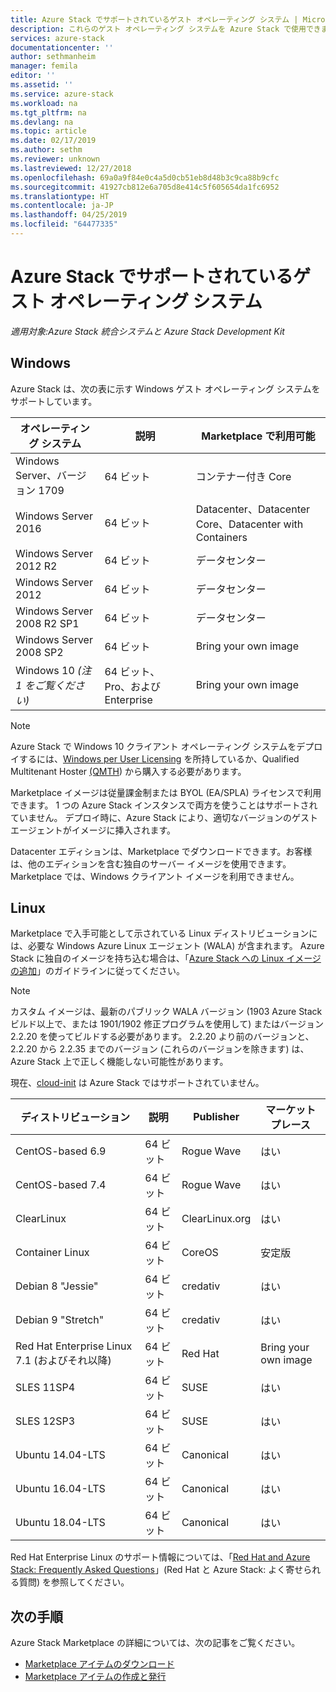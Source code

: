 ```yaml
---
title: Azure Stack でサポートされているゲスト オペレーティング システム | Microsoft Docs
description: これらのゲスト オペレーティング システムを Azure Stack で使用できます。
services: azure-stack
documentationcenter: ''
author: sethmanheim
manager: femila
editor: ''
ms.assetid: ''
ms.service: azure-stack
ms.workload: na
ms.tgt_pltfrm: na
ms.devlang: na
ms.topic: article
ms.date: 02/17/2019
ms.author: sethm
ms.reviewer: unknown
ms.lastreviewed: 12/27/2018
ms.openlocfilehash: 69a0a9f84e0c4a5d0cb51eb8d48b3c9ca88b9cfc
ms.sourcegitcommit: 41927cb812e6a705d8e414c5f605654da1fc6952
ms.translationtype: HT
ms.contentlocale: ja-JP
ms.lasthandoff: 04/25/2019
ms.locfileid: "64477335"
---
```

# <a name="guest-operating-systems-supported-on-azure-stack"></a>Azure Stack でサポートされているゲスト オペレーティング システム

*適用対象:Azure Stack 統合システムと Azure Stack Development Kit*

## <a name="windows"></a>Windows

Azure Stack は、次の表に示す Windows ゲスト オペレーティング システムをサポートしています。

| オペレーティング システム | 説明 | Marketplace で利用可能 |
| --- | --- | --- |
| Windows Server、バージョン 1709 | 64 ビット | コンテナー付き Core |
| Windows Server 2016 | 64 ビット |  Datacenter、Datacenter Core、Datacenter with Containers |
| Windows Server 2012 R2 | 64 ビット |  データセンター |
| Windows Server 2012 | 64 ビット |  データセンター |
| Windows Server 2008 R2 SP1 | 64 ビット |  データセンター |
| Windows Server 2008 SP2 | 64 ビット |  Bring your own image |
| Windows 10 *(注 1 をご覧ください)* | 64 ビット、Pro、および Enterprise | Bring your own image |

> [!NOTE]
> Azure Stack で Windows 10 クライアント オペレーティング システムをデプロイするには、[Windows per User Licensing](https://www.microsoft.com/en-us/Licensing/product-licensing/windows10.aspx) を所持しているか、Qualified Multitenant Hoster [(QMTH](https://www.microsoft.com/en-us/CloudandHosting/licensing_sca.aspx)) から購入する必要があります。

Marketplace イメージは従量課金制または BYOL (EA/SPLA) ライセンスで利用できます。 1 つの Azure Stack インスタンスで両方を使うことはサポートされていません。 デプロイ時に、Azure Stack により、適切なバージョンのゲスト エージェントがイメージに挿入されます。

Datacenter エディションは、Marketplace でダウンロードできます。お客様は、他のエディションを含む独自のサーバー イメージを使用できます。 Marketplace では、Windows クライアント イメージを利用できません。

## <a name="linux"></a>Linux

Marketplace で入手可能として示されている Linux ディストリビューションには、必要な Windows Azure Linux エージェント (WALA) が含まれます。 Azure Stack に独自のイメージを持ち込む場合は、「[Azure Stack への Linux イメージの追加](azure-stack-linux.md)」のガイドラインに従ってください。

> [!NOTE]
> カスタム イメージは、最新のパブリック WALA バージョン (1903 Azure Stack ビルド以上で、または 1901/1902 修正プログラムを使用して) またはバージョン 2.2.20 を使ってビルドする必要があります。 2.2.20 より前のバージョンと、2.2.20 から 2.2.35 までのバージョン (これらのバージョンを除きます) は、Azure Stack 上で正しく機能しない可能性があります。 
>
> 現在、[cloud-init](https://cloud-init.io/) は Azure Stack ではサポートされていません。

| ディストリビューション | 説明 | Publisher | マーケットプレース |
| --- | --- | --- | --- |
| CentOS-based 6.9 | 64 ビット | Rogue Wave | はい |
| CentOS-based 7.4 | 64 ビット | Rogue Wave | はい |
| ClearLinux | 64 ビット | ClearLinux.org | はい |
| Container Linux |  64 ビット | CoreOS | 安定版 |
| Debian 8 "Jessie" | 64 ビット | credativ |  はい |
| Debian 9 "Stretch" | 64 ビット | credativ | はい |
| Red Hat Enterprise Linux 7.1 (およびそれ以降) | 64 ビット | Red Hat |Bring your own image |
| SLES 11SP4 | 64 ビット | SUSE | はい |
| SLES 12SP3 | 64 ビット | SUSE | はい |
| Ubuntu 14.04-LTS | 64 ビット | Canonical | はい |
| Ubuntu 16.04-LTS | 64 ビット | Canonical | はい |
| Ubuntu 18.04-LTS | 64 ビット | Canonical | はい |

Red Hat Enterprise Linux のサポート情報については、「[Red Hat and Azure Stack: Frequently Asked Questions](https://access.redhat.com/articles/3413531)」(Red Hat と Azure Stack: よく寄せられる質問) を参照してください。

## <a name="next-steps"></a>次の手順

Azure Stack Marketplace の詳細については、次の記事をご覧ください。

- [Marketplace アイテムのダウンロード](azure-stack-download-azure-marketplace-item.md)  
- [Marketplace アイテムの作成と発行](azure-stack-create-and-publish-marketplace-item.md)
